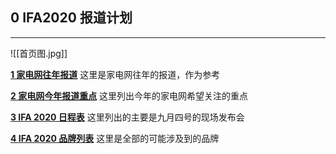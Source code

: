 ## 0 IFA2020 报道计划
---
![[首页图.jpg]]

**[1 家电网往年报道](https://github.com/Jeremiah-Y/IFA2020/blob/master/IFA%202020%20%E6%8A%A5%E9%81%93%E8%AE%A1%E5%88%92/1%20%E5%AE%B6%E7%94%B5%E7%BD%91%E5%BE%80%E5%B9%B4%E6%8A%A5%E9%81%93.md)**
这里是家电网往年的报道，作为参考


 **[2 家电网今年报道重点](https://github.com/Jeremiah-Y/IFA2020/blob/master/IFA%202020%20%E6%8A%A5%E9%81%93%E8%AE%A1%E5%88%92/2%20%E5%AE%B6%E7%94%B5%E7%BD%91%E4%BB%8A%E5%B9%B4%E6%8A%A5%E9%81%93%E9%87%8D%E7%82%B9.md)**
 这里列出今年的家电网希望关注的重点
 
 **[3 IFA 2020 日程表](https://github.com/Jeremiah-Y/IFA2020/blob/master/IFA%202020%20%E6%8A%A5%E9%81%93%E8%AE%A1%E5%88%92/3%20IFA%202020%20%E6%97%A5%E7%A8%8B%E8%A1%A8.md)**
 这里列出的主要是九月四号的现场发布会
 
 **[4 IFA 2020 品牌列表](https://github.com/Jeremiah-Y/IFA2020/blob/master/IFA%202020%20%E6%8A%A5%E9%81%93%E8%AE%A1%E5%88%92/4%20IFA%202020%20%E5%93%81%E7%89%8C%E5%88%97%E8%A1%A8.md)**
 这里是全部的可能涉及到的品牌
 